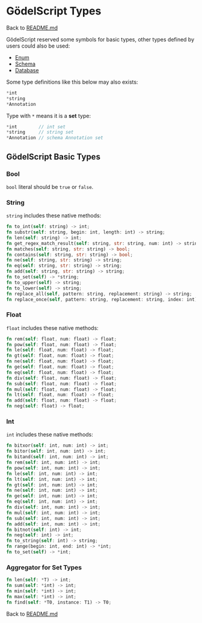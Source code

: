 # GödelScript Types

Back to [README.md](../../README.md#documents)

GödelScript reserved some symbols for basic types,
other types defined by users could also be used:

* [Enum](./enums.md)
* [Schema](./schemas.md)
* [Database](./databases.md)

Some type definitions like this below may also exists:

```rust
*int
*string
*Annotation
```

Type with `*` means it is a __set__ type:

```rust
*int        // int set
*string     // string set
*Annotation // schema Annotation set
```

## GödelScript Basic Types

### Bool

`bool` literal should be `true` or `false`.

### String

`string` includes these native methods:

```rust
fn to_int(self: string) -> int;
fn substr(self: string, begin: int, length: int) -> string;
fn len(self: string) -> int;
fn get_regex_match_result(self: string, str: string, num: int) -> string;
fn matches(self: string, str: string) -> bool;
fn contains(self: string, str: string) -> bool;
fn ne(self: string, str: string) -> string;
fn eq(self: string, str: string) -> string;
fn add(self: string, str: string) -> string;
fn to_set(self) -> *string;
fn to_upper(self) -> string;
fn to_lower(self) -> string;
fn replace_all(self, pattern: string, replacement: string) -> string;
fn replace_once(self, pattern: string, replacement: string, index: int) -> string;
```

### Float

`float` includes these native methods:

```rust
fn rem(self: float, num: float) -> float;
fn pow(self: float, num: float) -> float;
fn le(self: float, num: float) -> float;
fn gt(self: float, num: float) -> float;
fn ne(self: float, num: float) -> float;
fn ge(self: float, num: float) -> float;
fn eq(self: float, num: float) -> float;
fn div(self: float, num: float) -> float;
fn sub(self: float, num: float) -> float;
fn mul(self: float, num: float) -> float;
fn lt(self: float, num: float) -> float;
fn add(self: float, num: float) -> float;
fn neg(self: float) -> float;
```

### Int

`int` includes these native methods:

```rust
fn bitxor(self: int, num: int) -> int;
fn bitor(self: int, num: int) -> int;
fn bitand(self: int, num: int) -> int;
fn rem(self: int, num: int) -> int;
fn pow(self: int, num: int) -> int;
fn le(self: int, num: int) -> int;
fn lt(self: int, num: int) -> int;
fn gt(self: int, num: int) -> int;
fn ne(self: int, num: int) -> int;
fn ge(self: int, num: int) -> int;
fn eq(self: int, num: int) -> int;
fn div(self: int, num: int) -> int;
fn mul(self: int, num: int) -> int;
fn sub(self: int, num: int) -> int;
fn add(self: int, num: int) -> int;
fn bitnot(self: int) -> int;
fn neg(self: int) -> int;
fn to_string(self: int) -> string;
fn range(begin: int, end: int) -> *int;
fn to_set(self) -> *int;
```

### Aggregator for Set Types

```rust
fn len(self: *T) -> int;
fn sum(self: *int) -> int;
fn min(self: *int) -> int;
fn max(self: *int) -> int;
fn find(self: *T0, instance: T1) -> T0;
```

Back to [README.md](../../README.md#documents)